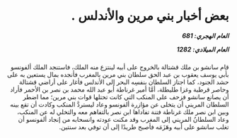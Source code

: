 <h1 dir="rtl">بعض أخبار بني مرين والأندلس .</h1>

<h5 dir="rtl">العام الهجري:  681

العام الميلادي: 1282

</h5>

<p dir="rtl">قام سانشو بن ملك قشتالة بالخروج على أبيه لينتزع منه الملك، فاستنجد الملك ألفونسو بأبي يوسف يعقوب بن عبد الحق سلطان بني مرين بالمغرب فأنجده بمال يستعين به على حشد الجنود، كما اجتاز السلطان بنفسِه البحر إلى الأندلس فأغار على أراضي قشتالة وحاصر قرطبة وغزا طليطلة، أمَّا أمير غرناطة أبو عبد الله محمد بن نصر بن الأحمر فأراد أن يصانع سانشو فزحف على المنكب التي كانت تحتلها قوات بني مرين؛ مما اضطر السلطان المريني أن يتخلى عن مؤازرة ألفونسو وعاد ليستردَّ المنكب وكادت أن تقع بينه وبين ابن نصر ملك غرناطة فتنة تفاداها ابن نصر بالتفاهم معه والتخلي له عن المنكب، وعاد السلطانُ المريني إلى المغرب وقد مكنت عودته وانسحابه من إنجاد ألفونسو أن تغلب سانشو على أبيه وهَزَمَه فأصبح طريدًا إلى أن توفي بعد سنتين.</p></br>
